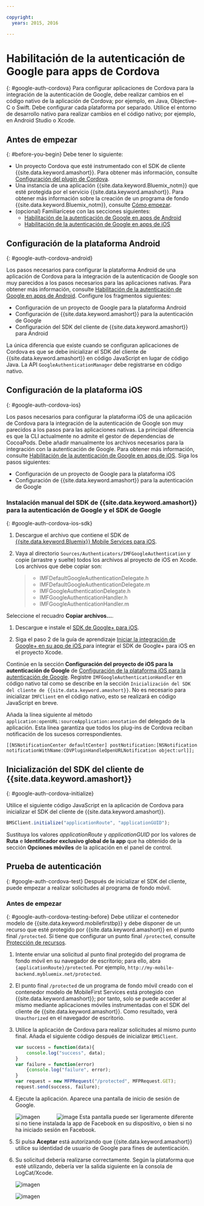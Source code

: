 ```yaml
---

copyright:
  years: 2015, 2016

---
```


# Habilitación de la autenticación de Google para apps de Cordova
{: #google-auth-cordova}
Para configurar aplicaciones de Cordova para la integración de la autenticación de Google, debe realizar cambios en el código nativo de la aplicación de Cordova; por ejemplo, en Java, Objective-C o Swift. Debe configurar cada plataforma por separado. Utilice el entorno de desarrollo nativo para realizar cambios en el código nativo; por ejemplo, en Android Studio o Xcode.

## Antes de empezar
{: #before-you-begin}
Debe tener lo siguiente: 
* Un proyecto Cordova que esté instrumentado con el SDK de cliente {{site.data.keyword.amashort}}.  Para obtener más información, consulte [Configuración del plugin de Cordova](https://console.{DomainName}/docs/services/mobileaccess/getting-started-cordova.html).  
* Una instancia de una aplicación {{site.data.keyword.Bluemix_notm}} que esté protegida por el servicio {{site.data.keyword.amashort}}. Para obtener más información sobre la creación de un programa de fondo {{site.data.keyword.Bluemix_notm}}, consulte [Cómo empezar](index.html).
* (opcional) Familiarícese con las secciones siguientes:
   * [Habilitación de la autenticación de Google en apps de Android](https://console.{DomainName}/docs/services/mobileaccess/google-auth-android.html)
   * [Habilitación de la autenticación de Google en apps de iOS](https://console.{DomainName}/docs/services/mobileaccess/google-auth-ios.html)


## Configuración de la plataforma Android
{: #google-auth-cordova-android}

Los pasos necesarios para configurar la plataforma Android de una aplicación de Cordova para la integración de la autenticación de Google son muy parecidos a los pasos necesarios para las aplicaciones nativas. Para obtener más información, consulte [Habilitación de la autenticación de Google en apps de Android](https://console.{DomainName}/docs/services/mobileaccess/google-auth-android.html). Configure los fragmentos siguientes:

* Configuración de un proyecto de Google para la plataforma Android
* Configuración de {{site.data.keyword.amashort}} para la autenticación de Google
* Configuración del SDK del cliente de {{site.data.keyword.amashort}} para Android

La única diferencia que existe cuando se configuran aplicaciones de Cordova es que se debe inicializar el SDK del cliente de {{site.data.keyword.amashort}} en código JavaScript en lugar de código Java. La API `GoogleAuthenticationManager` debe registrarse en código nativo.

## Configuración de la plataforma iOS
{: #google-auth-cordova-ios}

Los pasos necesarios para configurar la plataforma iOS de una aplicación de Cordova para la integración de la autenticación de Google son muy parecidos a los pasos para las aplicaciones nativas. La principal diferencia es que la CLI actualmente no admite el gestor de dependencias de CocoaPods.  Debe añadir manualmente los archivos necesarios para la integración con la autenticación de Google. Para obtener más información, consulte [Habilitación de la autenticación de Google en apps de iOS](https://console.{DomainName}/docs/services/mobileaccess/google-auth-ios.html). Siga los pasos siguientes:

* Configuración de un proyecto de Google para la plataforma iOS
* Configuración de {{site.data.keyword.amashort}} para la autenticación de Google

### Instalación manual del SDK de {{site.data.keyword.amashort}} para la autenticación de Google y el SDK de Google
{: #google-auth-cordova-ios-sdk}
1. Descargue el archivo que contiene el SDK de [{{site.data.keyword.Bluemix}} Mobile Services para iOS](https://hub.jazz.net/git/bluemixmobilesdk/imf-ios-sdk/archive?revstr=master).

1. Vaya al directorio `Sources/Authenticators/IMFGoogleAuthentication` y copie (arrastre y suelte) todos los archivos al proyecto de iOS en Xcode. Los archivos que debe copiar son:

	> * IMFDefaultGoogleAuthenticationDelegate.h
	> * IMFDefaultGoogleAuthenticationDelegate.m
	> * IMFGoogleAuthenticationDelegate.h
	> * IMFGoogleAuthenticationHandler.h
	> * IMFGoogleAuthenticationHandler.m

Seleccione el recuadro **Copiar archivos...**.

1. Descargue e instale el [SDK de Google+ para iOS](http://goo.gl/9cTqyZ).

1. Siga el paso 2 de la guía de aprendizaje [Iniciar la integración de Google+ en su app de iOS ](https://developers.google.com/+/mobile/ios/getting-started) para integrar el SDK de Google+ para iOS en el proyecto Xcode.

Continúe en la sección **Configuración del proyecto de iOS para la autenticación de Google** de [Configuración de la plataforma iOS para la autenticación de Google](https://console.{DomainName}/docs/services/mobileaccess/google-auth-ios.html). Registre `IMFGoogleAuthenticationHandler` en código nativo tal como se describe en la sección `Inicialización del SDK del cliente de {{site.data.keyword.amashort}}`. No es necesario para inicializar `IMFClient` en el código nativo, esto se realizará en código JavaScript en breve.

Añada la línea siguiente al método `application:openURL:sourceApplication:annotation` del delegado de la aplicación. Esta línea garantiza que todos los plug-ins de Cordova reciban notificación de los sucesos correspondientes.

```
[[NSNotificationCenter defaultCenter] postNotification:[NSNotification notificationWithName:CDVPluginHandleOpenURLNotification object:url]];      
```

## Inicialización del SDK del cliente de {{site.data.keyword.amashort}}
{: #google-auth-cordova-initialize}

Utilice el siguiente código JavaScript en la aplicación de Cordova para inicializar el SDK del cliente de {{site.data.keyword.amashort}}.

```JavaScript
BMSClient.initialize("applicationRoute", "applicationGUID");
```

Sustituya los valores *applicationRoute* y *applicationGUID* por los valores de **Ruta** e **Identificador exclusivo global de la app** que ha obtenido de la sección **Opciones móviles** de la aplicación en el panel de control.

## Prueba de autenticación
{: #google-auth-cordova-test}
Después de inicializar el SDK del cliente, puede empezar a realizar solicitudes al programa de fondo móvil.

### Antes de empezar
{: #google-auth-cordova-testing-before}
Debe utilizar el contenedor modelo de {{site.data.keyword.mobilefirstbp}} y debe disponer de un recurso que esté protegido por {{site.data.keyword.amashort}} en el punto final `/protected`. Si tiene que configurar un punto final `/protected`, consulte [Protección de recursos](https://console.{DomainName}/docs/services/mobileaccess/protecting-resources.html).


1. Intente enviar una solicitud al punto final protegido del programa de fondo móvil en su navegador de escritorio; para ello, abra `{applicationRoute}/protected`. Por ejemplo, `http://my-mobile-backend.mybluemix.net/protected`.


1. El punto final `/protected` de un programa de fondo móvil creado con el contenedor modelo de MobileFirst Services está protegido con {{site.data.keyword.amashort}}; por tanto, solo se puede acceder al mismo mediante aplicaciones móviles instrumentadas con el SDK del cliente de {{site.data.keyword.amashort}}. Como resultado, verá `Unauthorized` en el navegador de escritorio.

1. Utilice la aplicación de Cordova para realizar solicitudes al mismo punto final. Añada el siguiente código después de inicializar `BMSClient`.

	```JavaScript
	var success = function(data){
    	console.log("success", data);
    }
	var failure = function(error)
    	{console.log("failure", error);
    }
	var request = new MFPRequest("/protected", MFPRequest.GET);
	request.send(success, failure);
	```


1. Ejecute la aplicación. Aparece una pantalla de inicio de sesión de Google.

	![imagen](images/android-google-login.png) &nbsp;&nbsp;&nbsp;&nbsp;&nbsp;&nbsp;&nbsp;&nbsp;&nbsp;	![image](images/ios-google-login.png)
	Esta pantalla puede ser ligeramente diferente si no tiene instalada la app de Facebook en su dispositivo, o bien si no ha iniciado sesión en Facebook.
1. Si pulsa **Aceptar** está autorizando que {{site.data.keyword.amashort}} utilice su identidad de usuario de Google para fines de autenticación.

1. 	Su solicitud debería realizarse correctamente. Según la plataforma que esté utilizando, debería ver la salida siguiente en la consola de LogCat/Xcode.

	![imagen](images/android-google-login-success.png)

	![imagen](images/ios-google-login-success.png)
